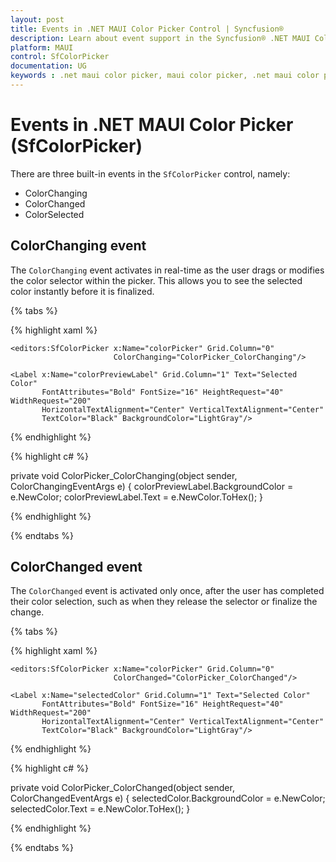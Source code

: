 ```yaml
---
layout: post
title: Events in .NET MAUI Color Picker Control | Syncfusion®
description: Learn about event support in the Syncfusion® .NET MAUI Color Picker (SfColorPicker) control, its elements, and more.
platform: MAUI
control: SfColorPicker
documentation: UG
keywords : .net maui color picker, maui color picker, .net maui color picker control, maui color picker control, color palette, spectrum, palette.
---
```


# Events in .NET MAUI Color Picker (SfColorPicker)

There are three built-in events in the `SfColorPicker` control, namely:

* ColorChanging
* ColorChanged
* ColorSelected

## ColorChanging event

The `ColorChanging` event activates in real-time as the user drags or modifies the color selector within the picker. This allows you to see the selected color instantly before it is finalized.

 {% tabs %}

{% highlight xaml %}

<Grid ColumnDefinitions="*,Auto">
    
    <editors:SfColorPicker x:Name="colorPicker" Grid.Column="0"
                           ColorChanging="ColorPicker_ColorChanging"/>

    <Label x:Name="colorPreviewLabel" Grid.Column="1" Text="Selected Color" 
           FontAttributes="Bold" FontSize="16" HeightRequest="40" WidthRequest="200" 
           HorizontalTextAlignment="Center" VerticalTextAlignment="Center"
           TextColor="Black" BackgroundColor="LightGray"/>

</Grid>

{% endhighlight %}

{% highlight c# %}

private void ColorPicker_ColorChanging(object sender, ColorChangingEventArgs e)
{
    colorPreviewLabel.BackgroundColor = e.NewColor;
    colorPreviewLabel.Text = e.NewColor.ToHex();
}

{% endhighlight %}

{% endtabs %}

## ColorChanged event

The `ColorChanged` event is activated only once, after the user has completed their color selection, such as when they release the selector or finalize the change.

{% tabs %}

{% highlight xaml %}

<Grid ColumnDefinitions="*,Auto">
    
    <editors:SfColorPicker x:Name="colorPicker" Grid.Column="0"
                           ColorChanged="ColorPicker_ColorChanged"/>

    <Label x:Name="selectedColor" Grid.Column="1" Text="Selected Color" 
           FontAttributes="Bold" FontSize="16" HeightRequest="40" WidthRequest="200" 
           HorizontalTextAlignment="Center" VerticalTextAlignment="Center"
           TextColor="Black" BackgroundColor="LightGray"/>

</Grid>

{% endhighlight %}

{% highlight c# %}

private void ColorPicker_ColorChanged(object sender, ColorChangedEventArgs e)
{
    selectedColor.BackgroundColor = e.NewColor;
    selectedColor.Text = e.NewColor.ToHex();
}

{% endhighlight %}

{% endtabs %}
